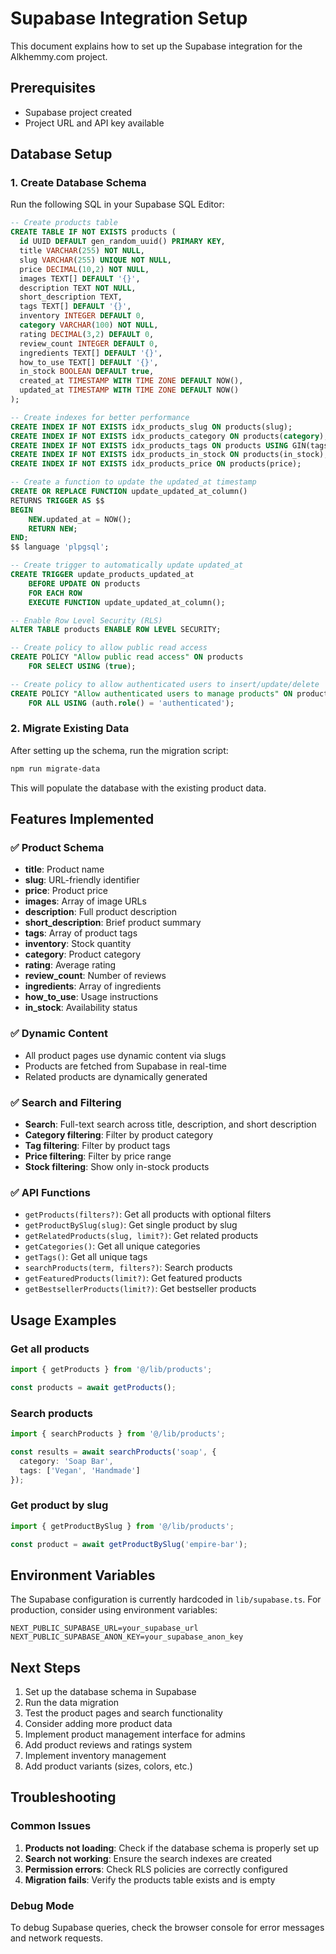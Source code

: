 # Supabase Integration Setup

This document explains how to set up the Supabase integration for the Alkhemmy.com project.

## Prerequisites

- Supabase project created
- Project URL and API key available

## Database Setup

### 1. Create Database Schema

Run the following SQL in your Supabase SQL Editor:

```sql
-- Create products table
CREATE TABLE IF NOT EXISTS products (
  id UUID DEFAULT gen_random_uuid() PRIMARY KEY,
  title VARCHAR(255) NOT NULL,
  slug VARCHAR(255) UNIQUE NOT NULL,
  price DECIMAL(10,2) NOT NULL,
  images TEXT[] DEFAULT '{}',
  description TEXT NOT NULL,
  short_description TEXT,
  tags TEXT[] DEFAULT '{}',
  inventory INTEGER DEFAULT 0,
  category VARCHAR(100) NOT NULL,
  rating DECIMAL(3,2) DEFAULT 0,
  review_count INTEGER DEFAULT 0,
  ingredients TEXT[] DEFAULT '{}',
  how_to_use TEXT[] DEFAULT '{}',
  in_stock BOOLEAN DEFAULT true,
  created_at TIMESTAMP WITH TIME ZONE DEFAULT NOW(),
  updated_at TIMESTAMP WITH TIME ZONE DEFAULT NOW()
);

-- Create indexes for better performance
CREATE INDEX IF NOT EXISTS idx_products_slug ON products(slug);
CREATE INDEX IF NOT EXISTS idx_products_category ON products(category);
CREATE INDEX IF NOT EXISTS idx_products_tags ON products USING GIN(tags);
CREATE INDEX IF NOT EXISTS idx_products_in_stock ON products(in_stock);
CREATE INDEX IF NOT EXISTS idx_products_price ON products(price);

-- Create a function to update the updated_at timestamp
CREATE OR REPLACE FUNCTION update_updated_at_column()
RETURNS TRIGGER AS $$
BEGIN
    NEW.updated_at = NOW();
    RETURN NEW;
END;
$$ language 'plpgsql';

-- Create trigger to automatically update updated_at
CREATE TRIGGER update_products_updated_at 
    BEFORE UPDATE ON products 
    FOR EACH ROW 
    EXECUTE FUNCTION update_updated_at_column();

-- Enable Row Level Security (RLS)
ALTER TABLE products ENABLE ROW LEVEL SECURITY;

-- Create policy to allow public read access
CREATE POLICY "Allow public read access" ON products
    FOR SELECT USING (true);

-- Create policy to allow authenticated users to insert/update/delete
CREATE POLICY "Allow authenticated users to manage products" ON products
    FOR ALL USING (auth.role() = 'authenticated');
```

### 2. Migrate Existing Data

After setting up the schema, run the migration script:

```bash
npm run migrate-data
```

This will populate the database with the existing product data.

## Features Implemented

### ✅ Product Schema
- **title**: Product name
- **slug**: URL-friendly identifier
- **price**: Product price
- **images**: Array of image URLs
- **description**: Full product description
- **short_description**: Brief product summary
- **tags**: Array of product tags
- **inventory**: Stock quantity
- **category**: Product category
- **rating**: Average rating
- **review_count**: Number of reviews
- **ingredients**: Array of ingredients
- **how_to_use**: Usage instructions
- **in_stock**: Availability status

### ✅ Dynamic Content
- All product pages use dynamic content via slugs
- Products are fetched from Supabase in real-time
- Related products are dynamically generated

### ✅ Search and Filtering
- **Search**: Full-text search across title, description, and short description
- **Category filtering**: Filter by product category
- **Tag filtering**: Filter by product tags
- **Price filtering**: Filter by price range
- **Stock filtering**: Show only in-stock products

### ✅ API Functions
- `getProducts(filters?)`: Get all products with optional filters
- `getProductBySlug(slug)`: Get single product by slug
- `getRelatedProducts(slug, limit?)`: Get related products
- `getCategories()`: Get all unique categories
- `getTags()`: Get all unique tags
- `searchProducts(term, filters?)`: Search products
- `getFeaturedProducts(limit?)`: Get featured products
- `getBestsellerProducts(limit?)`: Get bestseller products

## Usage Examples

### Get all products
```typescript
import { getProducts } from '@/lib/products';

const products = await getProducts();
```

### Search products
```typescript
import { searchProducts } from '@/lib/products';

const results = await searchProducts('soap', {
  category: 'Soap Bar',
  tags: ['Vegan', 'Handmade']
});
```

### Get product by slug
```typescript
import { getProductBySlug } from '@/lib/products';

const product = await getProductBySlug('empire-bar');
```

## Environment Variables

The Supabase configuration is currently hardcoded in `lib/supabase.ts`. For production, consider using environment variables:

```env
NEXT_PUBLIC_SUPABASE_URL=your_supabase_url
NEXT_PUBLIC_SUPABASE_ANON_KEY=your_supabase_anon_key
```

## Next Steps

1. Set up the database schema in Supabase
2. Run the data migration
3. Test the product pages and search functionality
4. Consider adding more product data
5. Implement product management interface for admins
6. Add product reviews and ratings system
7. Implement inventory management
8. Add product variants (sizes, colors, etc.)

## Troubleshooting

### Common Issues

1. **Products not loading**: Check if the database schema is properly set up
2. **Search not working**: Ensure the search indexes are created
3. **Permission errors**: Check RLS policies are correctly configured
4. **Migration fails**: Verify the products table exists and is empty

### Debug Mode

To debug Supabase queries, check the browser console for error messages and network requests.

